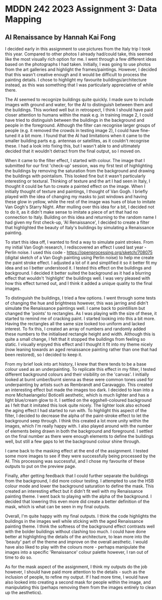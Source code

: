 # MDDN 242 2023 Assignment 3: Data Mapping

## AI Renaissance by Hannah Kai Fong


I decided early in this assignment to use pictures from the Italy trip I took this year. Compared to other photos I already had/could take, this seemed like the most visually rich option for me. 
I went through a few different ideas based on the photographs I had taken. Initially, I was going to use photos from the art galleries and highlight the frames/paintings. However, I decided that this wasn't creative enough and it would be difficult to process the painting details. I chose to highlight my favourite buildings/architecture instead, as this was something that I was particularly appreciative of while there. 

The AI seemed to recognize buildings quite quickly. I made sure to include images with ground and water, for the AI to distinguish between them and the buildings. This worked well but in retrospect, I think I should have paid closer attention to humans within the mask e.g. in training image 2, I could have tried to distinguish between the buildings in the background and people in the foreground. Although the filter can recognise larger groups of people (e.g. it removed the crowds in testing image 2), I could have fine-tuned it a bit more. I found that the AI had limitations when it came to the smaller building parts e.g. antennas or satellites, as it couldn't recognise these. I had a look into fixing this, but I wasn't able to and ultimately decided that it wouldn't detract from the final output, so I moved on.

When it came to the filter effect, I started with colour. The image that I submitted for our first 'check-up' session, was my first test of highlighting the buildings by removing the saturation from the background and drawing the buildings with pointalism. This looked fine but it wasn't particularly interesting or textural. 
Thinking of texture and the art I had seen in Italy, I thought it could be fun to create a painted effect on the image. When I initially thought of texture and paintings, I thought of Van Gogh. I briefly played with the idea of changing my masks to just windows and having these glow in yellow, while the rest of the image was hues of blue to imitate Van Gogh's Starry Night. After mulling over this idea for a bit, I decided not to do it, as it didn't make sense to imitate a piece of art that had no connection to Italy. 
Building on this idea and returning to the random name I had given my first check-up, 'AI Renaissance', I decided to create a filter that highlighted the beauty of Italy's buildings by simulating a Renaissance painting. 

To start this idea off, I wanted to find a way to simulate paint strokes. From my initial Van Gogh research, I rediscovered an effect I used last year - Perlin noise. I used this code - https://openprocessing.org/sketch/708075 (digital sketch of a Van Gogh painting using Perlin noise) to help me create the paint stroke effect. I adjusted a lot of it and simplified it so it better fit my idea and so I better understood it. I tested this effect on the buildings and background. I decided it better suited the background as it had a blurring effect that wouldn't 'highlight' the buildings well. I was very pleased with how this effect turned out, and I think it added a unique quality to the final images.

To distinguish the buildings, I tried a few options. I went through some tests of changing the hue and brightness however, this was jarring and didn't simulate the Renaissance paintings well. I came back to pointillism but changed the 'points' to rectangles. As I was playing with the size of these, it started to remind me of cracking paint.  I started looking into this a bit more. Having the rectangles all the same size looked too uniform and lacked interest. To fix this, I created an array of numbers and randomly added these numbers to the initialised rectangle height and width. Although this is quite a small change, I felt that it stopped the buildings from feeling so static. I visually enjoyed this effect and I thought it fit into my theme nicely (now leaning towards an aged renaissance painting rather than one that had been restored), so I decided to keep it. 

From my brief look into art history, I knew that there tends to be a base colour used as an underpainting. To replicate this effect in my filter, I tested different background colours and their visibility on the 'canvas'. I initially looked at burnt umber/burnt sienna as these were common tones used for underpainting by artists such as Rembrandt and Caravaggio. This created an interesting effect but made the images too dark. I decided to lean into a more Michaelangelo/ Boticelli aesthetic, which is much lighter and has a light blue/cream glow to it. I settled on the eggshell-coloured background as I felt that it imitated this look quite nicely. The lighter look also echoed the aging effect I had started to run with. 
To highlight this aspect of the filter, I decided to decrease the alpha of the paint-stroke effect to let the background seep through. I think this created a lot more unity within the images, which I'm really happy with. 
I also played around with the number of elements being drawn in both the background and foreground. I settled on the final number as there were enough elements to define the buildings well, but still a few gaps to let the background colour shine through. 

I came back to the masking effect at the end of the assignment. I tested some more images to see if they were successfully being processed by the AI. This processing was successful, and  I chose my favourite of these outputs to put on the preview page. 

Finally, after getting feedback that I could further separate the buildings from the background, I did more colour testing. I attempted to use the HSB colour mode and lower the background saturation to define the mask. This created an interesting effect but it didn't fit well with my Renaissance painting theme. I went back to playing with the alpha of the background. I decided that lowering this even more did create a better definition of the mask, which is what can be seen in my final outputs. 

Overall, I'm quite happy with my final outputs. I think the code highlights the buildings in the images well while sticking with the aged Renaissance painting theme. 
I think the softness of the background effect contrasts well with the bolder buildings without clashing too much. I could have done better at highlighting the details of the architecture, to lean more into the 'beauty' part of the theme and improve on the overall aesthetic. I would have also liked to play with the colours more - perhaps manipulate the images into a specific 'Renaissance' colour palette however, I ran out of time to do so. 

As for the mask aspect of the assignment, I think my outputs do the job however, I should have paid more attention to the details - such as the inclusion of people, to refine my output. If I had more time, I would have also looked into creating a second mask for people within the image, and manipulating this (perhaps removing them from the images entirely to clean up the aesthetics). 




